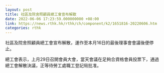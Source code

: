 ```yaml
---
layout: post
title: 社區及院舍照顧員總工會宣布解散
date: 2022-06-06 17:23:59.000000000 +08:00
link: https://news.rthk.hk/rthk/ch/component/k2/1651816-20220606.htm
categories: rthk
---
```


社區及院舍照顧員總工會宣布解散，運作至本月16日的最後理事會會議後便停止。

總工會表示，上月29日召開會員大會，當天會議在足夠合資格會員投票下，通過總工會解散決議，正等待勞工處職工登記局批准。
